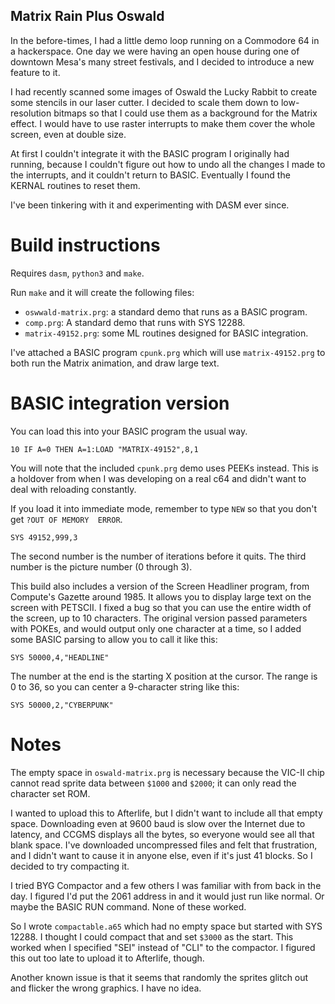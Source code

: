 Matrix Rain Plus Oswald
-----------------------

In the before-times, I had a little demo loop running on a Commodore 64
in a hackerspace.  One day we were having an open house during one of
downtown Mesa's many street festivals, and I decided to introduce a new
feature to it.

I had recently scanned some images of Oswald the Lucky Rabbit to create
some stencils in our laser cutter.  I decided to scale them down to
low-resolution bitmaps so that I could use them as a background for
the Matrix effect.  I would have to use raster interrupts to make them
cover the whole screen, even at double size.

At first I couldn't integrate it with the BASIC program I originally had
running, because I couldn't figure out how to undo all the changes I
made to the interrupts, and it couldn't return to BASIC.  Eventually
I found the KERNAL routines to reset them.

I've been tinkering with it and experimenting with DASM ever since.

Build instructions
==================

Requires `dasm`, `python3` and `make`.

Run `make` and it will create the following files:

* `oswwald-matrix.prg`: a standard demo that runs as a BASIC program.
* `comp.prg`: A standard demo that runs with SYS 12288.
* `matrix-49152.prg`: some ML routines designed for BASIC integration.

I've attached a BASIC program `cpunk.prg` which will use `matrix-49152.prg`
to both run the Matrix animation, and draw large text.

BASIC integration version
=========================

You can load this into your BASIC program the usual way.

    10 IF A=0 THEN A=1:LOAD "MATRIX-49152",8,1

You will note that the included `cpunk.prg` demo uses PEEKs instead.
This is a holdover from when I was developing on a real c64 and didn't
want to deal with reloading constantly.

If you load it into immediate mode, remember to type `NEW` so that
you don't get `?OUT OF MEMORY  ERROR`.

    SYS 49152,999,3

The second number is the number of iterations before it quits.
The third number is the picture number (0 through 3).

This build also includes a version of the Screen Headliner program,
from Compute's Gazette around 1985.  It allows you to display large
text on the screen with PETSCII.  I fixed a bug so that you can
use the entire width of the screen, up to 10 characters.  The 
original version passed parameters with POKEs, and would output only 
one character at a time, so I added some BASIC parsing to allow you 
to call it like this:

    SYS 50000,4,"HEADLINE"

The number at the end is the starting X position at the cursor.
The range is 0 to 36, so you can center a 9-character string
like this:

    SYS 50000,2,"CYBERPUNK"

Notes
=====

The empty space in `oswald-matrix.prg` is necessary because the
VIC-II chip cannot read sprite data between `$1000` and `$2000`;
it can only read the character set ROM.

I wanted to upload this to Afterlife, but I didn't want to include
all that empty space.  Downloading even at 9600 baud is slow over
the Internet due to latency, and CCGMS displays all the bytes, so
everyone would see all that blank space.  I've downloaded
uncompressed files and felt that frustration, and I didn't want to
cause it in anyone else, even if it's just 41 blocks. So I decided 
to try compacting it.

I tried BYG Compactor and a few others I was familiar with from
back in the day.  I figured I'd put the 2061 address in and it
would just run like normal.  Or maybe the BASIC RUN command.
None of these worked.

So I wrote `compactable.a65` which had no empty space but started
with SYS 12288.  I thought I could compact that and set `$3000`
as the start.  This worked when I specified "SEI" instead of "CLI"
to the compactor.  I figured this out too late to upload it to
Afterlife, though.

Another known issue is that it seems that randomly the sprites 
glitch out and flicker the wrong graphics.  I have no idea.
